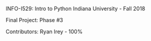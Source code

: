 INFO-I529: Intro to Python
Indiana University - Fall 2018

Final Project: Phase #3

Contributors:
Ryan Irey - 100%
